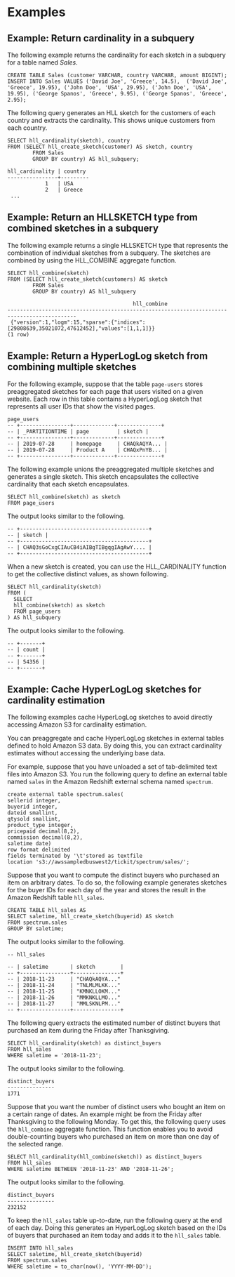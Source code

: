 # Examples<a name="r_HLL-examples"></a>

## Example: Return cardinality in a subquery<a name="hll-examples-subquery"></a>

The following example returns the cardinality for each sketch in a subquery for a table named *Sales*\.

```
CREATE TABLE Sales (customer VARCHAR, country VARCHAR, amount BIGINT);
INSERT INTO Sales VALUES ('David Joe', 'Greece', 14.5),  ('David Joe', 'Greece', 19.95), ('John Doe', 'USA', 29.95), ('John Doe', 'USA', 19.95), ('George Spanos', 'Greece', 9.95), ('George Spanos', 'Greece', 2.95);
```

The following query generates an HLL sketch for the customers of each country and extracts the cardinality\. This shows unique customers from each country\.

```
SELECT hll_cardinality(sketch), country
FROM (SELECT hll_create_sketch(customer) AS sketch, country
        FROM Sales
        GROUP BY country) AS hll_subquery;
        
hll_cardinality | country
----------------+---------
            1   | USA
            2   | Greece
 ...
```

## Example: Return an HLLSKETCH type from combined sketches in a subquery<a name="hll-examples-combined-subquery"></a>

The following example returns a single HLLSKETCH type that represents the combination of individual sketches from a subquery\. The sketches are combined by using the HLL\_COMBINE aggregate function\. 

```
SELECT hll_combine(sketch)
FROM (SELECT hll_create_sketch(customers) AS sketch
        FROM Sales
        GROUP BY country) AS hll_subquery
       
                                        hll_combine
--------------------------------------------------------------------------------------------
 {"version":1,"logm":15,"sparse":{"indices":[29808639,35021072,47612452],"values":[1,1,1]}}
(1 row)
```

## Example: Return a HyperLogLog sketch from combining multiple sketches<a name="hll-examples-multiple-sketches"></a>

For the following example, suppose that the table `page-users` stores preaggregated sketches for each page that users visited on a given website\. Each row in this table contains a HyperLogLog sketch that represents all user IDs that show the visited pages\.

```
page_users
-- +----------------+-------------+--------------+
-- | _PARTITIONTIME | page         | sketch |
-- +----------------+-------------+--------------+
-- | 2019-07-28     | homepage     | CHAQkAQYA... |
-- | 2019-07-28     | Product A    | CHAQxPnYB... |
-- +----------------+-------------+--------------+
```

The following example unions the preaggregated multiple sketches and generates a single sketch\. This sketch encapsulates the collective cardinality that each sketch encapsulates\.

```
SELECT hll_combine(sketch) as sketch
FROM page_users
```

The output looks similar to the following\.

```
-- +-----------------------------------------+
-- | sketch |
-- +-----------------------------------------+
-- | CHAQ3sGoCxgCIAuCB4iAIBgTIBgqgIAgAwY.... |
-- +-----------------------------------------+
```

When a new sketch is created, you can use the HLL\_CARDINALITY function to get the collective distinct values, as shown following\.

```
SELECT hll_cardinality(sketch)
FROM ( 
  SELECT
  hll_combine(sketch) as sketch
  FROM page_users
) AS hll_subquery
```

The output looks similar to the following\.

```
-- +-------+
-- | count |
-- +-------+
-- | 54356 |
-- +-------+
```

## Example: Cache HyperLogLog sketches for cardinality estimation<a name="hll-examples-cache-sketches"></a>

The following examples cache HyperLogLog sketches to avoid directly accessing Amazon S3 for cardinality estimation\. 

You can preaggregate and cache HyperLogLog sketches in external tables defined to hold Amazon S3 data\. By doing this, you can extract cardinality estimates without accessing the underlying base data\. 

For example, suppose that you have unloaded a set of tab\-delimited text files into Amazon S3\. You run the following query to define an external table named `sales` in the Amazon Redshift external schema named `spectrum`\. 

```
create external table spectrum.sales(
sellerid integer,
buyerid integer,
dateid smallint,
qtysold smallint,
product_type integer,
pricepaid decimal(8,2),
commission decimal(8,2),
saletime date)
row format delimited
fields terminated by '\t'stored as textfile
location 's3://awssampledbuswest2/tickit/spectrum/sales/';
```

Suppose that you want to compute the distinct buyers who purchased an item on arbitrary dates\. To do so, the following example generates sketches for the buyer IDs for each day of the year and stores the result in the Amazon Redshift table `hll_sales`\.

```
CREATE TABLE hll_sales AS
SELECT saletime, hll_create_sketch(buyerid) AS sketch
FROM spectrum.sales
GROUP BY saletime;
```

The output looks similar to the following\.

```
-- hll_sales

-- | saletime       | sketch        |
-- +----------------+---------------+
-- | 2018-11-23     | "CHAQkAQYA..."
-- | 2018-11-24     | "TNLMLMLKK..."
-- | 2018-11-25     | "KMNKLLOKM..."
-- | 2018-11-26     | "MMKNKLLMO..."
-- | 2018-11-27     | "MMLSKNLPM..."
-- +----------------+---------------+
```

The following query extracts the estimated number of distinct buyers that purchased an item during the Friday after Thanksgiving\.

```
SELECT hll_cardinality(sketch) as distinct_buyers
FROM hll_sales
WHERE saletime = '2018-11-23';
```

The output looks similar to the following\.

```
distinct_buyers
---------------
1771
```

Suppose that you want the number of distinct users who bought an item on a certain range of dates\. An example might be from the Friday after Thanksgiving to the following Monday\. To get this, the following query uses the `hll_combine` aggregate function\. This function enables you to avoid double\-counting buyers who purchased an item on more than one day of the selected range\. 

```
SELECT hll_cardinality(hll_combine(sketch)) as distinct_buyers
FROM hll_sales
WHERE saletime BETWEEN '2018-11-23' AND '2018-11-26';
```

The output looks similar to the following\.

```
distinct_buyers
---------------
232152
```

To keep the `hll_sales` table up\-to\-date, run the following query at the end of each day\. Doing this generates an HyperLogLog sketch based on the IDs of buyers that purchased an item today and adds it to the `hll_sales` table\.

```
INSERT INTO hll_sales 
SELECT saletime, hll_create_sketch(buyerid) 
FROM spectrum.sales 
WHERE saletime = to_char(now(), 'YYYY-MM-DD');
```